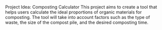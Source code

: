 Project Idea: Composting Calculator
This project aims to create a tool that helps users calculate the ideal proportions of organic materials for composting. The tool will take into account factors such as the type of waste, the size of the compost pile, and the desired composting time.
